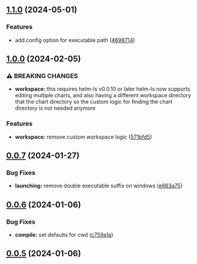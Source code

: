 

## [1.1.0](https://github.com/qvalentin/helm-ls-vscode/compare/1.0.0...1.1.0) (2024-05-01)


### Features

* add config option for executable path ([4698714](https://github.com/qvalentin/helm-ls-vscode/commit/4698714230bc1e21b3f0852b4f902f4313ccd2d2))

## [1.0.0](https://github.com/qvalentin/helm-ls-vscode/compare/0.0.7...1.0.0) (2024-02-05)


### ⚠ BREAKING CHANGES

* **workspace:** this requires helm-ls v0.0.10 or later
helm-ls now supports editing multiple charts, and also having a
different workspace directory that the chart directory so the custom
logic for finding the chart directory is not needed anymore

### Features

* **workspace:** remove custom workspace logic ([571bfd5](https://github.com/qvalentin/helm-ls-vscode/commit/571bfd54db6950136c6edd93db4b97b58d799c6d))

## [0.0.7](https://github.com/qvalentin/helm-ls-vscode/compare/0.0.6...0.0.7) (2024-01-27)


### Bug Fixes

* **launching:** remove double executable suffix on windows ([e663a75](https://github.com/qvalentin/helm-ls-vscode/commit/e663a75a2059a5b553b0e9e2c6d0821458048006))

## [0.0.6](https://github.com/qvalentin/helm-ls-vscode/compare/0.0.5...0.0.6) (2024-01-06)


### Bug Fixes

* **compile:** set defaults for cwd ([c759a1a](https://github.com/qvalentin/helm-ls-vscode/commit/c759a1a0a497fb2c82b6946828af09b6f064d331))

## [0.0.5](https://github.com/qvalentin/helm-ls-vscode/compare/0.0.4...0.0.5) (2024-01-06)
